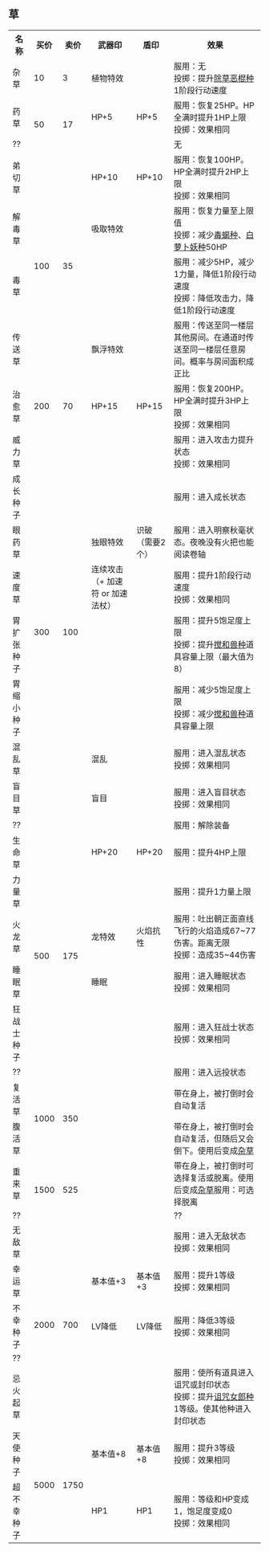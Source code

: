 ## 草

<table>
    <tr>
        <th>名称</th>
        <th>买价</th>
        <th>卖价</th>
        <th>武器印</th>
        <th>盾印</th>
        <th>效果</th>
    </tr>
    <tr>
        <td>杂草</td>
        <td>10</td>
        <td>3</td>
        <td>植物特效</td>
        <td></td>
        <td>服用：无<br>投掷：提升<a href="/#">除草恶棍种</a>1阶段行动速度</td>
    </tr>
    <tr>
        <td>药草</td>
        <td rowspan="2">50</td>
        <td rowspan="2">17</td>
        <td>HP+5</td>
        <td>HP+5</td>
        <td>服用：恢复25HP。HP全满时提升1HP上限<br>投掷：效果相同</td>
    </tr>
    <tr>
        <td>??</td>
        <td></td>
        <td></td>
        <td>无</td>
    </tr>
    <tr>
        <td>弟切草</td>
        <td rowspan="4">100</td>
        <td rowspan="4">35</td>
        <td>HP+10</td>
        <td>HP+10</td>
        <td>服用：恢复100HP。HP全满时提升2HP上限<br>投掷：效果相同</td>
    </tr>
    <tr>
        <td>解毒草</td>
        <td>吸取特效</td>
        <td></td>
        <td>服用：恢复力量至上限值<br>投掷：减少<a href="/#">毒蝎种</a>、<a href="/#">白萝卜妖种</a>50HP</td>
    </tr>
    <tr>
        <td>毒草</td>
        <td></td>
        <td></td>
        <td>服用：减少5HP，减少1力量，降低1阶段行动速度<br>投掷：降低攻击力，降低1阶段行动速度</td>
    </tr>
    <tr>
        <td>传送草</td>
        <td>飘浮特效</td>
        <td></td>
        <td>服用：传送至同一楼层其他房间。在通道时传送至同一楼层任意房间。概率与房间面积成正比</td>
    </tr>
    <tr>
        <td>治愈草</td>
        <td>200</td>
        <td>70</td>
        <td>HP+15</td>
        <td>HP+15</td>
        <td>服用：恢复200HP。HP全满时提升3HP上限<br>投掷：效果相同</td>
    </tr>
    <tr>
        <td>威力草</td>
        <td rowspan="9">300</td>
        <td rowspan="9">100</td>
        <td></td>
        <td></td>
        <td>服用：进入攻击力提升状态<br>投掷：效果相同</td>
    </tr>
    <tr>
        <td>成长种子</td>
        <td></td>
        <td></td>
        <td>服用：进入成长状态</td>
    </tr>
    <tr>
        <td>眼药草</td>
        <td>独眼特效</td>
        <td>识破<br>（需要2个）</td>
        <td>服用：进入明察秋毫状态。夜晚没有火把也能阅读卷轴</td>
    </tr>
    <tr>
        <td>速度草</td>
        <td>连续攻击<br>（+ 加速符 or 加速法杖）</td>
        <td></td>
        <td>服用：提升1阶段行动速度<br>投掷：效果相同</td>
    </tr>
    <tr>
        <td>胃扩张种子</td>
        <td></td>
        <td></td>
        <td>服用：提升5饱足度上限<br>投掷：提升<a href="/#">搅和兽种</a>道具容量上限（最大值为8）</td>
    </tr>
    <tr>
        <td>胃缩小种子</td>
        <td></td>
        <td></td>
        <td>服用：减少5饱足度上限<br>投掷：减少<a href="/#">搅和兽种</a>道具容量上限</td>
    </tr>
    <tr>
        <td>混乱草</td>
        <td>混乱</td>
        <td></td>
        <td>服用：进入混乱状态<br>投掷：效果相同</td>
    </tr>
    <tr>
        <td>盲目草</td>
        <td>盲目</td>
        <td></td>
        <td>服用：进入盲目状态<br>投掷：效果相同</td>
    </tr>
    <tr>
        <td>??</td>
        <td></td>
        <td></td>
        <td>服用：解除装备</td>
    </tr>
    <tr>
        <td>生命草</td>
        <td rowspan="6">500</td>
        <td rowspan="6">175</td>
        <td>HP+20</td>
        <td>HP+20</td>
        <td>服用：提升4HP上限</td>
    </tr>
    <tr>
        <td>力量草</td>
        <td></td>
        <td></td>
        <td>服用：提升1力量上限</td>
    </tr>
    <tr>
        <td>火龙草</td>
        <td>龙特效</td>
        <td>火焰抗性</td>
        <td>服用：吐出朝正面直线飞行的火焰造成67~77伤害。距离无限<br>投掷：造成35~44伤害</td>
    </tr>
    <tr>
        <td>睡眠草</td>
        <td>睡眠</td>
        <td></td>
        <td>服用：进入睡眠状态<br>投掷：效果相同</td>
    </tr>
    <tr>
        <td>狂战士种子</td>
        <td></td>
        <td></td>
        <td>服用：进入狂战士状态<br>投掷：效果相同</td>
    </tr>
    <tr>
        <td>??</td>
        <td></td>
        <td></td>
        <td>服用：进入远投状态</td>
    </tr>
    <tr>
        <td>复活草</td>
        <td rowspan="2">1000</td>
        <td rowspan="2">350</td>
        <td></td>
        <td></td>
        <td>带在身上，被打倒时会自动复活</td>
    </tr>
    <tr>
        <td>腹活草</td>
        <td></td>
        <td></td>
        <td>带在身上，被打倒时会自动复活，但随后又会倒下。使用后变成<a href="/#">杂草</a></td>
    </tr>
    <tr>
        <td>重来草</td>
        <td rowspan="2">1500</td>
        <td rowspan="2">525</td>
        <td></td>
        <td></td>
        <td>带在身上，被打倒时可选择复活或脱离。使用后变成<a href="/#">杂草</a>服用：可选择脱离</td>
    </tr>
    <tr>
        <td>??</td>
        <td></td>
        <td></td>
        <td>??</td>
    </tr>
    <tr>
        <td>无敌草</td>
        <td rowspan="5">2000</td>
        <td rowspan="5">700</td>
        <td></td>
        <td></td>
        <td>服用：进入无敌状态<br>投掷：效果相同</td>
    </tr>
    <tr>
        <td>幸运草</td>
        <td>基本值+3</td>
        <td>基本值+3</td>
        <td>服用：提升1等级<br>投掷：效果相同</td>
    </tr>
    <tr>
        <td>不幸种子</td>
        <td>LV降低</td>
        <td>LV降低</td>
        <td>服用：降低3等级<br>投掷：效果相同</td>
    </tr>
    <tr>
        <td>??</td>
        <td></td>
        <td></td>
        <td></td>
    </tr>
    <tr>
        <td>忌火起草</td>
        <td></td>
        <td></td>
        <td>服用：使所有道具进入诅咒或封印状态<br>投掷：提升<a href="/#">诅咒女郎种</a>1等级。使其他种进入封印状态</td>
    </tr>
    <tr>
        <td>天使种子</td>
        <td rowspan="2">5000</td>
        <td rowspan="2">1750</td>
        <td>基本值+8</td>
        <td>基本值+8</td>
        <td>服用：提升3等级<br>投掷：效果相同</td>
    </tr>
    <tr>
        <td>超不幸种子</td>
        <td>HP1</td>
        <td>HP1</td>
        <td>服用：等级和HP变成1，饱足度变成0<br>投掷：效果相同</td>
    </tr>
</table>
